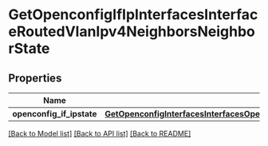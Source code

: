 # GetOpenconfigIfIpInterfacesInterfaceRoutedVlanIpv4NeighborsNeighborState

## Properties
Name | Type | Description | Notes
------------ | ------------- | ------------- | -------------
**openconfig_if_ipstate** | [**GetOpenconfigInterfacesInterfacesOpenconfiginterfacesinterfacesSubinterfacesOpenconfigifipipv4NeighborsState**](GetOpenconfigInterfacesInterfacesOpenconfiginterfacesinterfacesSubinterfacesOpenconfigifipipv4NeighborsState.md) |  | [optional] 

[[Back to Model list]](../README.md#documentation-for-models) [[Back to API list]](../README.md#documentation-for-api-endpoints) [[Back to README]](../README.md)


